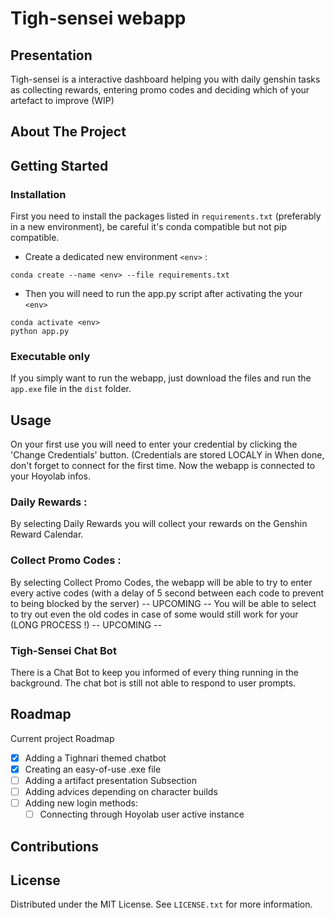 # Tigh-sensei webapp

## Presentation

Tigh-sensei is a interactive dashboard helping you with daily genshin tasks as collecting rewards, entering promo codes and deciding which of your artefact to improve (WIP)

## About The Project


## Getting Started

### Installation

First you need to install the packages listed in `requirements.txt` (preferably in a new environment), be careful it's conda compatible but not pip compatible.
- Create a dedicated new environment `<env>` :
```conda
conda create --name <env> --file requirements.txt
```
- Then you will need to run the app.py script after activating the your `<env>`
```conda
conda activate <env>
python app.py
```
### Executable only

If you simply want to run the webapp, just download the files and run the `app.exe` file in the `dist` folder.
## Usage

On your first use you will need to enter your credential by clicking the 'Change Credentials' button.
(Credentials are stored LOCALY in When done, don't forget to connect for the first time.
Now the webapp is connected to your Hoyolab infos.
### Daily Rewards :

By selecting Daily Rewards you will collect your rewards on the Genshin Reward Calendar.

### Collect Promo Codes :

By selecting Collect Promo Codes, the webapp will be able to try to enter every active codes (with a delay of 5 second between each code to prevent to being blocked by the server)
-- UPCOMING -- 
You will be able to select to try out even the old codes in case of some would still work for your (LONG PROCESS !)
-- UPCOMING --
### Tigh-Sensei Chat Bot

There is a Chat Bot to keep you informed of every thing running in the background. The chat bot is still not able to respond to user prompts.

## Roadmap

Current project Roadmap
- [x] Adding a Tighnari themed chatbot
- [x] Creating an easy-of-use .exe file
- [ ] Adding a artifact presentation Subsection
- [ ] Adding advices depending on character builds
- [ ] Adding new login methods:
	- [ ] Connecting through Hoyolab user active instance

## Contributions

## License

Distributed under the MIT License. See `LICENSE.txt` for more information.



 
